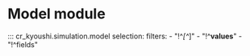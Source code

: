 # Model module

::: cr_kyoushi.simulation.model
    selection:
        filters:
            - "!^_[^_]"
            - "!^__values__"
            - "!^fields"
